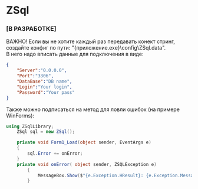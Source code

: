 # ZSql
### [В РАЗРАБОТКЕ]
ВАЖНО! Если вы не хотите каждый раз передавать конект стринг, создайте конфиг по пути: "{приложение.exe}\config\ZSql.data".    
В него надо вписать данные для подключения в виде:
```json
{
	"Server":"0.0.0.0",
	"Port":"3306",
	"DataBase":"DB name",
	"Login":"Your login",
	"Password":"Your pass"
}
```
Также можно подписаться на метод для ловли ошибок (на примере WinForms):
```cs
using ZSqlLibrary;
	ZSql sql = new ZSql();

	private void Form1_Load(object sender, EventArgs e)
	{
	    sql.Error += onError;
	}
	private void onError( object sender, ZSQLException e)
        {
            MessageBox.Show($"{e.Exception.HResult}: {e.Exception.Message}", "Error!", MessageBoxButtons.OK, MessageBoxIcon.Error);
        }
```
